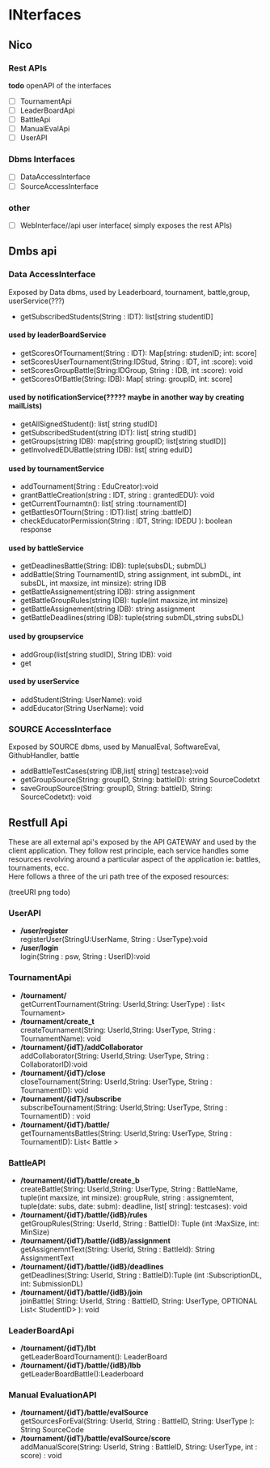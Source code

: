 # INterfaces
## Nico

### Rest APIs
**todo** openAPI of the interfaces
- [ ] TournamentApi
- [ ] LeaderBoardApi
- [ ] BattleApi
- [ ] ManualEvalApi
- [ ] UserAPI

### Dbms Interfaces

- [ ] DataAccessInterface
- [ ] SourceAccessInterface

### other

- [ ] WebInterface//api user interface( simply exposes the rest APIs)

## Dmbs api
### Data AccessInterface
Exposed by Data dbms, used by Leaderboard, tournament, battle,group, userService(???)  

* getSubscribedStudents(String : IDT): list[string studentID]

#### used by leaderBoardService
* getScoresOfTournament(String : IDT): Map[string: studenID; int: score]
* setScoresUserTournament(String:IDStud, String : IDT, int :score): void
* setScoresGroupBattle(String:IDGroup, String : IDB, int :score): void
* getScoresOfBattle(String: IDB): Map[ string: groupID, int: score]

#### used by notificationService(?????  maybe in another way by creating mailLists)
* getAllSignedStudent(): list[ string studID]
* getSubscribedStudent(string IDT): list[ string studID]
* getGroups(string IDB): map[string groupID; list[string studID]]
* getInvolvedEDUBattle(string IDB): list[ string eduID]

#### used by tournamentService
* addTournament(String : EduCreator):void
* grantBattleCreation(string : IDT, string : grantedEDU): void
* getCurrentTournamtn(): list[ string :tournamentID]
* getBattlesOfTourn(String : IDT):list[ string :battleID]
* checkEducatorPermission(String : IDT, String: IDEDU ): boolean response

#### used by battleService

* getDeadlinesBattle(String: IDB): tuple(subsDL; submDL)
* addBattle(String TournamentID, string assignment,  int submDL, int subsDL, int maxsize, int minsize): string IDB
* getBattleAssignement(string IDB):  string assignment
* getBattleGroupRules(string IDB):  tuple(int  maxsize,int  minsize)
* getBattleAssignement(string IDB):  string assignment
* getBattleDeadlines(string IDB):  tuple(string submDL,string  subsDL)


#### used by groupservice

* addGroup(list[string studID], String IDB): void
* get

#### used by userService

* addStudent(String: UserName): void
* addEducator(String UserName): void

### SOURCE AccessInterface
Exposed by SOURCE dbms, used by ManualEval, SoftwareEval, GithubHandler, battle  

* addBattleTestCases(string IDB,list[ string] testcase):void
* getGroupSource(String: groupID, String: battleID): string SourceCodetxt
* saveGroupSource(String: groupID, String: battleID, String: SourceCodetxt): void

## Restfull Api
These are all external api's exposed by the API GATEWAY and used by the client application. They follow rest principle, each service handles some resources revolving around a particular aspect of the application ie: battles, tournaments, ecc.  
Here follows a three of the uri path tree of the exposed resources:  
 

 (treeURI png todo)

### UserAPI

* **/user/register**  
registerUser(StringU:UserName, String : UserType):void
* **/user/login**  
login(String : psw, String : UserID):void

### TournamentApi
* **/tournament/**  
getCurrentTournament(String: UserId,String: UserType) : list< Tournament>  
* **/tournament/create_t**  
createTournament(String: UserId,String: UserType, String : TournamentName): void  
* **/tournament/{idT}/addCollaborator**   
addCollaborator(String: UserId,String: UserType, String : CollaboratorID):void  
* **/tournament/{idT}/close**  
closeTournament(String: UserId,String: UserType, String : TournamentID): void 
*  **/tournament/{idT}/subscribe**  
subscribeTournament(String: UserId,String: UserType, String : TournamentID) : void
* **/tournament/{idT}/battle/**  
getTournamentsBattles(String: UserId,String: UserType, String : TournamentID): List< Battle >  


### BattleAPI
* **/tournament/{idT}/battle/create_b**    
createBattle(String: UserId,String: UserType, String : BattleName, tuple(int maxsize, int minsize): groupRule, string : assignemtent, tuple(date: subs, date: subm): deadline, list[ string]: testcases): void  
* **/tournament/{idT}/battle/{idB}/rules**  
 getGroupRules(String: UserId, String : BattleID): Tuple (int :MaxSize, int: MinSize)  
* **/tournament/{idT}/battle/{idB}/assignment**  
 getAssignemntText(String: UserId, String : BattleId): String AssignmentText  
* **/tournament/{idT}/battle/{idB}/deadlines**  
 getDeadlines(String: UserId, String : BattleID):Tuple (int :SubscriptionDL, int: SubmissionDL)  
* **/tournament/{idT}/battle/{idB}/join**  
joinBattle( String: UserId, String : BattleID, String: UserType, OPTIONAL List< StudentID> ): void
  


### LeaderBoardApi

* **/tournament/{idT}/lbt**  
getLeaderBoardTournament(): LeaderBoard
* **/tournament/{idT}/battle/{idB}/lbb**  
getLeaderBoardBattle():Leaderboard  


### Manual EvaluationAPI

* **/tournament/{idT}/battle/evalSource**  
getSourcesForEval(String: UserId, String : BattleID, String: UserType ): String SourceCode
* **/tournament/{idT}/battle/evalSource/score**  
addManualScore(String: UserId, String : BattleID, String: UserType, int : score)
: void